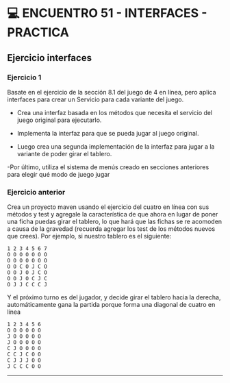 # :computer: ENCUENTRO 51 - INTERFACES - PRACTICA

## Ejercicio interfaces

### Ejercicio 1

Basate en el ejercicio de la sección 8.1 del juego de 4 en línea, pero aplica interfaces para crear un Servicio para cada variante del juego. 

- Crea una interfaz basada en los métodos que necesita el servicio del juego original para ejecutarlo. 

- Implementa la interfaz para que se pueda jugar al juego original.

- Luego crea una segunda implementación de la interfaz para jugar a la variante de poder girar el tablero.

-Por último, utiliza el sistema de menús creado en secciones anteriores para elegir qué modo de juego jugar


### Ejercicio anterior

Crea un proyecto maven usando el ejercicio del cuatro en línea con sus métodos y test y agregale la característica de que ahora en lugar de poner una ficha puedas girar el tablero, lo que hará que las fichas se re acomoden a causa de la gravedad (recuerda agregar los test de los métodos nuevos que crees). Por ejemplo, si nuestro tablero es el siguiente:

```
1 2 3 4 5 6 7 
O O O O O O O
O O O O O O O
O O C O J C O
O O J O J C O
O O J O C J C
O J J C C C J
```

Y el próximo turno es del jugador, y decide girar el tablero hacia la derecha, automáticamente gana la partida porque forma una diagonal de cuatro en línea

```
1 2 3 4 5 6
O O O O O O
J O O O O O
J O O O O O
C J O O O O
C C J C O O
C J J J O O
J C C C O O
```


---

